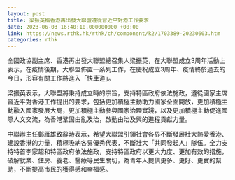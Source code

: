 ```yaml
---
layout: post
title: 梁振英稱香港再出發大聯盟遵從習近平對港工作要求
date: 2023-06-03 16:40:10.000000000 +08:00
link: https://news.rthk.hk/rthk/ch/component/k2/1703389-20230603.htm
categories: rthk
---
```


全國政協副主席、香港再出發大聯盟總召集人梁振英，在大聯盟成立3周年活動上表示，在疫情後期，大聯盟佈置一系列工作，在慶祝成立3周年、疫情終於過去的今日，形容有關工作將進入「快車道」。

梁振英表示，大聯盟將秉持成立時的宗旨，支持特區政府依法施政，遵從國家主席習近平對香港工作提出的要求，包括更加積極主動助力國家全面開放，更加積極主動融入國家發展大局，更加積極主動參與國家治理實踐，以及更加積極主動促進國際人文交流，為香港鞏固由亂及治，啟動由治及興的進程貢獻力量。

中聯辦主任鄭雁雄致辭時表示，希望大聯盟引領社會各界不斷發展壯大熱愛香港、建設香港的力量，積極吸納各界優秀代表，不斷壯大「共同發起人」隊伍。全力支持特首李家超和特區政府依法施政，支持特區政府以更大力度、更加有效的措施，破解就業、住房、養老、醫療等民生關切，為青年人提供更多、更好、更實的幫助，不斷提高市民的獲得感和幸福感。
